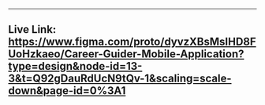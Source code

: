 ---------------------------------
Live Link:
https://www.figma.com/proto/dyvzXBsMsIHD8FUoHzkaeo/Career-Guider-Mobile-Application?type=design&node-id=13-3&t=Q92gDauRdUcN9tQv-1&scaling=scale-down&page-id=0%3A1
---------------------------------
